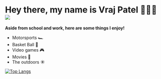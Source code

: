 ### <h1> Hey there, my name is Vraj Patel 🙋🏾‍♂️ ![](https://komarev.com/ghpvc/?username=Vraj-P&color=blue&label=Number+Of+Stalkers)</h1> 
<b>Aside from school and work, here are some things I enjoy!</b>

- Motorsports 🏎
- Basket Ball 🏀
- Video games 🎮
- Movies 🍿
- The outdoors ☀️

[![Top Langs](https://github-readme-stats.vercel.app/api/top-langs/?username=Vraj-P&layout=compact)](https://github.com/anuraghazra/github-readme-stats)
